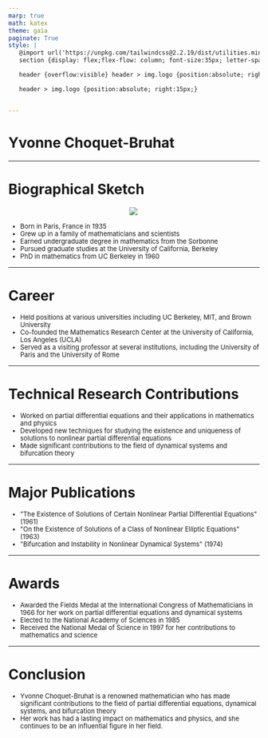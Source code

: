 ```yaml
---
marp: true
math: katex
theme: gaia
paginate: True
style: |
   @import url('https://unpkg.com/tailwindcss@2.2.19/dist/utilities.min.css');
   section {display: flex;flex-flow: column; font-size:35px; letter-spacing:1.4px;}

   header {overflow:visible} header > img.logo {position:absolute; right:15px;}

   header > img.logo {position:absolute; right:15px;}


---
```

<!-- backgroundColor: white -->
<!-- _class: lead -->

 # Yvonne Choquet-Bruhat

---
<style scoped>p,li {font-size:0.76em}</style>

 # Biographical Sketch
<div style="display: flex; flex: 1 1 auto; flex-flow: row; min-height: 0"><div style="display: flex; flex: 1 1 auto; justify-content: center;min-height:0;min-width:0; margin-bottom:0.1em;;margin-right:0.15em">
<img style='object-fit: contain; max-height:100%; max-width:100%; background-color: rgba(0,0,0,0);' src='https://upload.wikimedia.org/wikipedia/commons/thumb/5/5b/Yvonne_Choquet-Bruhat.jpeg/220px-Yvonne_Choquet-Bruhat.jpeg'/>
</div>
</div>

- Born in Paris, France in 1935
- Grew up in a family of mathematicians and scientists
- Earned undergraduate degree in mathematics from the Sorbonne
- Pursued graduate studies at the University of California, Berkeley
- PhD in mathematics from UC Berkeley in 1960

---
<style scoped>p,li {font-size:0.88em}</style>

 # Career

- Held positions at various universities including UC Berkeley, MIT, and Brown University
- Co-founded the Mathematics Research Center at the University of California, Los Angeles (UCLA)
- Served as a visiting professor at several institutions, including the University of Paris and the University of Rome

---
<style scoped>p,li {font-size:0.88em}</style>

 # **Technical Research Contributions**
- Worked on partial differential equations and their applications in mathematics and physics
- Developed new techniques for studying the existence and uniqueness of solutions to nonlinear partial differential equations
- Made significant contributions to the field of dynamical systems and bifurcation theory


---
<style scoped>p,li {font-size:0.88em}</style>

 # **Major Publications**
- "The Existence of Solutions of Certain Nonlinear Partial Differential Equations" (1961)
- "On the Existence of Solutions of a Class of Nonlinear Elliptic Equations" (1963)
- "Bifurcation and Instability in Nonlinear Dynamical Systems" (1974)


---
<style scoped>p,li {font-size:0.88em}</style>

 # Awards
- Awarded the Fields Medal at the International Congress of Mathematicians in 1966 for her work on partial differential equations and dynamical systems
- Elected to the National Academy of Sciences in 1985
- Received the National Medal of Science in 1997 for her contributions to mathematics and science


---
<style scoped>p,li {font-size:0.92em}</style>

 # Conclusion
- Yvonne Choquet-Bruhat is a renowned mathematician who has made significant contributions to the field of partial differential equations, dynamical systems, and bifurcation theory
- Her work has had a lasting impact on mathematics and physics, and she continues to be an influential figure in her field.

